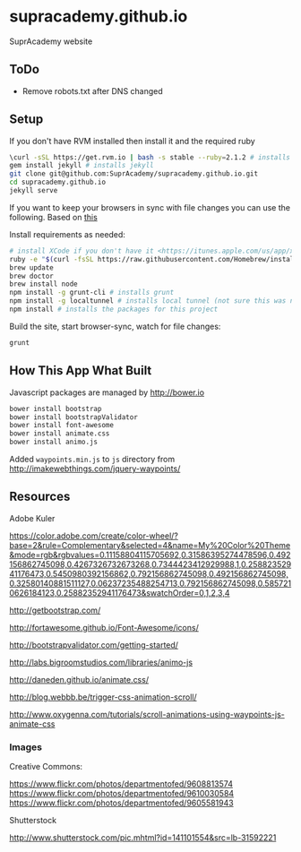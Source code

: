 supracademy.github.io
=====================

SuprAcademy website

## ToDo

* Remove robots.txt after DNS changed

## Setup

If you don't have RVM installed then install it and the required ruby

```bash
\curl -sSL https://get.rvm.io | bash -s stable --ruby=2.1.2 # installs RVM and ruby
gem install jekyll # installs jekyll
git clone git@github.com:SuprAcademy/supracademy.github.io.git
cd supracademy.github.io
jekyll serve
```

If you want to keep your browsers in sync with file changes you can use the following.
Based on [this](http://quick.as/5g9c1jx)

Install requirements as needed:

```bash
# install XCode if you don't have it <https://itunes.apple.com/us/app/xcode/id497799835?mt=12>
ruby -e "$(curl -fsSL https://raw.githubusercontent.com/Homebrew/install/master/install)" # installs Homebrew if you don't have it
brew update
brew doctor
brew install node
npm install -g grunt-cli # installs grunt
npm install -g localtunnel # installs local tunnel (not sure this was needed in the end)
npm install # installs the packages for this project
```

Build the site, start browser-sync, watch for file changes:

```bash
grunt
```

## How This App What Built

Javascript packages are managed by http://bower.io

```bash
bower install bootstrap
bower install bootstrapValidator
bower install font-awesome
bower install animate.css
bower install animo.js
```

Added `waypoints.min.js` to `js` directory from <http://imakewebthings.com/jquery-waypoints/>


## Resources

Adobe Kuler

https://color.adobe.com/create/color-wheel/?base=2&rule=Complementary&selected=4&name=My%20Color%20Theme&mode=rgb&rgbvalues=0.11158804115705692,0.31586395274478596,0.492156862745098,0.4267326732673268,0.7344423412929988,1,0.25882352941176473,0.5450980392156862,0.792156862745098,0.492156862745098,0.32580140881511127,0.06237235488254713,0.792156862745098,0.5857210626184123,0.25882352941176473&swatchOrder=0,1,2,3,4

http://getbootstrap.com/

http://fortawesome.github.io/Font-Awesome/icons/

http://bootstrapvalidator.com/getting-started/

http://labs.bigroomstudios.com/libraries/animo-js

http://daneden.github.io/animate.css/

http://blog.webbb.be/trigger-css-animation-scroll/

http://www.oxygenna.com/tutorials/scroll-animations-using-waypoints-js-animate-css

### Images

Creative Commons:

https://www.flickr.com/photos/departmentofed/9608813574
https://www.flickr.com/photos/departmentofed/9610030584
https://www.flickr.com/photos/departmentofed/9605581943

Shutterstock

http://www.shutterstock.com/pic.mhtml?id=141101554&src=lb-31592221
